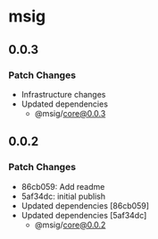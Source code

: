 # msig

## 0.0.3

### Patch Changes

- Infrastructure changes
- Updated dependencies
  - @msig/core@0.0.3

## 0.0.2

### Patch Changes

- 86cb059: Add readme
- 5af34dc: initial publish
- Updated dependencies [86cb059]
- Updated dependencies [5af34dc]
  - @msig/core@0.0.2
